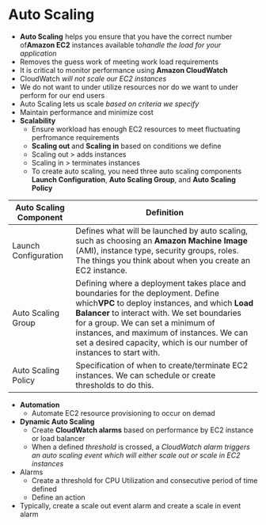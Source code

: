 # Auto Scaling

* **Auto Scaling** helps you ensure that you have the correct number of**Amazon EC2** instances available to*handle the load for your application*
* Removes the guess work of meeting work load requirements
* It is critical to monitor performance using **Amazon CloudWatch**
* CloudWatch *will not scale our EC2 instances*
* We do not want to under utilize resources nor do we want to under perform for our end users
* Auto Scaling lets us scale *based on criteria we specify*
* Maintain performance and minimize cost
* **Scalability**
  * Ensure workload has enough EC2 resources to meet fluctuating perfromance requirements
  * **Scaling out** and **Scaling in** based on conditions we define
  * Scaling out > adds instances
  * Scaling in > terminates instances
  * To create auto scaling, you need three auto scaling components **Launch Configuration**, **Auto Scaling Group**, and **Auto Scaling Policy**


| Auto Scaling Component | Definition |
| - | - |
| Launch Configuration | Defines what will be launched by auto scaling, such as choosing an  **Amazon Machine Image** (AMI), instance type, security groups, roles. The things you think about when you create an EC2 instance. |
| Auto Scaling Group | Defining where a deployment takes place and boundaries for the deployment. Define which**VPC** to deploy instances, and which **Load Balancer** to interact with. We set boundaries for a group. We can set a minimum of instances, and maximum of instances. We can set a desired capacity, which is our number of instances to start with. |
| Auto Scaling Policy | Specification of when to create/terminate EC2 instances. We can schedule or create thresholds to do this. |

* **Automation**
  * Automate EC2 resource provisioning to occur on demad
* **Dynamic Auto Scaling**
  * Create **CloudWatch alarms** based on performance by EC2 instance or load balancer
  * When a defined *threshold* is crossed, a *CloudWatch alarm triggers an auto scaling event which will either scale out or scale in EC2 instances*
* Alarms
  * Create a threshold for CPU Utilization and consecutive period of time defined
  * Define an action
* Typically, create a scale out event alarm and create a scale in event alarm
